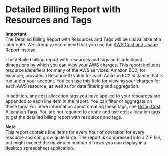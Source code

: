 # Detailed Billing Report with Resources and Tags<a name="reportstagsresources"></a>

**Important**  
The Detailed Billing Report with Resources and Tags will be unavailable at a later date\. We strongly recommend that you use the [AWS Cost and Usage Report](billing-reports-costusage.md) instead\.

The detailed billing report with resources and tags adds additional dimensions by which you can view your AWS charges\. This report includes resource identifiers for many of the AWS services\. Amazon EC2, for example, provides a ResourceID value for each Amazon EC2 instance that is run under your account\. You can use this field for viewing your charges for each AWS resource, as well as for data filtering and aggregation\. 

In addition, any cost allocation tags you have applied to your resources are appended to each line item in the report\. You can filter or aggregate on these tags\. For more information about creating these tags, see [Using Cost Allocation Tags](cost-alloc-tags.md)\. You are not required to create and use cost allocation tags to get the detailed billing report with resources and tags\.

**Note**  
This report contains line items for every hour of operation for every resource and can grow quite large\. The report is compressed into a ZIP file, but might exceed the maximum number of rows you can display in a desktop spreadsheet application\.